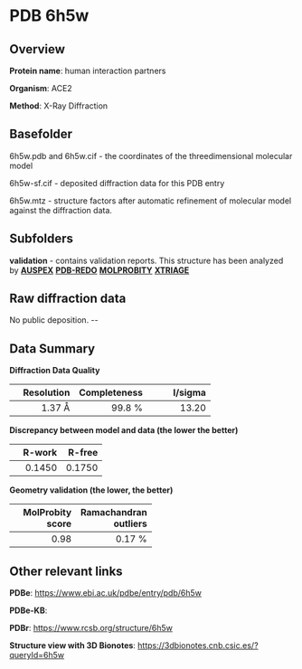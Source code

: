 # PDB 6h5w

## Overview

**Protein name**: human interaction partners

**Organism**: ACE2

**Method**: X-Ray Diffraction



## Basefolder

6h5w.pdb and 6h5w.cif - the coordinates of the threedimensional molecular model

6h5w-sf.cif - deposited diffraction data for this PDB entry

6h5w.mtz - structure factors after automatic refinement of molecular model against the diffraction data.

## Subfolders





**validation** - contains validation reports. This structure has been analyzed by [**AUSPEX**](https://github.com/thorn-lab/coronavirus_structural_task_force/tree/master/pdb/human_interaction_partners/ACE2/6h5w/validation/auspex) [**PDB-REDO**](https://github.com/thorn-lab/coronavirus_structural_task_force/tree/master/pdb/human_interaction_partners/ACE2/6h5w/validation/pdb-redo) [**MOLPROBITY**](https://github.com/thorn-lab/coronavirus_structural_task_force/tree/master/pdb/human_interaction_partners/ACE2/6h5w/validation/molprobity) [**XTRIAGE**](https://github.com/thorn-lab/coronavirus_structural_task_force/blob/master/pdb/human_interaction_partners/ACE2/6h5w/validation/Xtriage_output.log)  



## Raw diffraction data

No public deposition. --<br> 

## Data Summary
**Diffraction Data Quality**

|   | Resolution | Completeness| I/sigma |
|---|-------------:|----------------:|--------------:|
|   |1.37 Å|99.8  %|<img width=50/>13.20|

**Discrepancy between model and data (the lower the better)**

|   | **R-work**| **R-free**   
|---|-------------:|----------------:|           
||  0.1450|  0.1750|

**Geometry validation (the lower, the better)**

|   |**MolProbity<br>score**| **Ramachandran<br>outliers** 
|---|-------------:|----------------:|
||  0.98|  0.17 %|

 

 



## Other relevant links 
**PDBe**:  https://www.ebi.ac.uk/pdbe/entry/pdb/6h5w

**PDBe-KB**:  
 
**PDBr**: https://www.rcsb.org/structure/6h5w 

**Structure view with 3D Bionotes**: https://3dbionotes.cnb.csic.es/?queryId=6h5w

